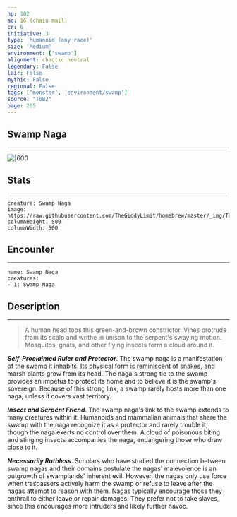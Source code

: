 ```yaml
---
hp: 102
ac: 16 (chain mail)
cr: 6
initiative: 3
type: 'humanoid (any race)'    
size: 'Medium'
environment: ['swamp']
alignment: chaotic neutral
legendary: False
lair: False
mythic: False
regional: False
tags: ['monster', 'environment/swamp']
source: "ToB2"
page: 265
---
```


## Swamp Naga
---

![|600](https://raw.githubusercontent.com/TheGiddyLimit/homebrew/master/_img/ToB2/creature/Swamp%20Naga.webp)

## Stats
---

```statblock
creature: Swamp Naga
image: https://raw.githubusercontent.com/TheGiddyLimit/homebrew/master/_img/ToB2/creature/token/Swamp%20Naga%20%28Token%29.png
columnHeight: 500
columnWidth: 500
```

## Encounter
---

```encounter-table
name: Swamp Naga
creatures:
- 1: Swamp Naga
```

## Description
---
>A human head tops this green-and-brown constrictor. Vines protrude from its scalp and writhe in unison to the serpent's swaying motion. Mosquitos, gnats, and other flying insects form a cloud around it.

**_Self-Proclaimed Ruler and Protector_**. The swamp naga is a manifestation of the swamp it inhabits. Its physical form is reminiscent of snakes, and marsh plants grow from its head. The naga's strong tie to the swamp provides an impetus to protect its home and to believe it is the swamp's sovereign. Because of this strong link, a swamp rarely hosts more than one naga, unless it covers vast territory.

**_Insect and Serpent Friend_**. The swamp naga's link to the swamp extends to many creatures within it. Humanoids and mammalian animals that share the swamp with the naga recognize it as a protector and rarely trouble it, though the naga exerts no control over them. A cloud of poisonous biting and stinging insects accompanies the naga, endangering those who draw close to it.

**_Necessarily Ruthless_**. Scholars who have studied the connection between swamp nagas and their domains postulate the nagas' malevolence is an outgrowth of swamplands' inherent evil. However, the nagas only use force when trespassers actively harm the swamp or refuse to leave after the nagas attempt to reason with them. Nagas typically encourage those they enthrall to either leave or repair damages. They prefer not to take slaves, since this encourages more intruders and likely further havoc.






